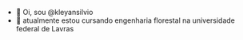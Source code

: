 - 👋 Oi, sou @kleyansilvio
- 🌱 atualmente estou cursando engenharia florestal na universidade federal de Lavras 

<!---
kleyansilvio/kleyansilvio is a ✨ special ✨ repository because its `README.md` (this file) appears on your GitHub profile.
You can click the Preview link to take a look at your changes.
--->

